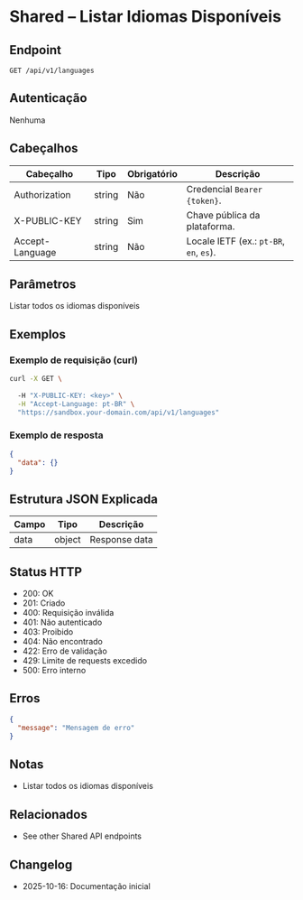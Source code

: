 # Shared – Listar Idiomas Disponíveis

## Endpoint

```
GET /api/v1/languages
```

## Autenticação

Nenhuma

## Cabeçalhos

| Cabeçalho     | Tipo | Obrigatório | Descrição |
| ---------------- | ------ | -------- | ----------- |
| Authorization    | string | Não | Credencial `Bearer {token}`. |
| X-PUBLIC-KEY     | string | Sim      | Chave pública da plataforma. |
| Accept-Language  | string | Não       | Locale IETF (ex.: `pt-BR`, `en`, `es`). |

## Parâmetros

Listar todos os idiomas disponíveis

## Exemplos

### Exemplo de requisição (curl)

```bash
curl -X GET \
  
  -H "X-PUBLIC-KEY: <key>" \
  -H "Accept-Language: pt-BR" \
  "https://sandbox.your-domain.com/api/v1/languages"
```

### Exemplo de resposta

```json
{
  "data": {}
}
```

## Estrutura JSON Explicada

| Campo | Tipo | Descrição |
| ----------- | ------- | ----------- |
| data        | object  | Response data |

## Status HTTP

- 200: OK
- 201: Criado
- 400: Requisição inválida
- 401: Não autenticado
- 403: Proibido
- 404: Não encontrado
- 422: Erro de validação
- 429: Limite de requests excedido
- 500: Erro interno

## Erros

```json
{
  "message": "Mensagem de erro"
}
```

## Notas

- Listar todos os idiomas disponíveis

## Relacionados

- See other Shared API endpoints

## Changelog

- 2025-10-16: Documentação inicial
